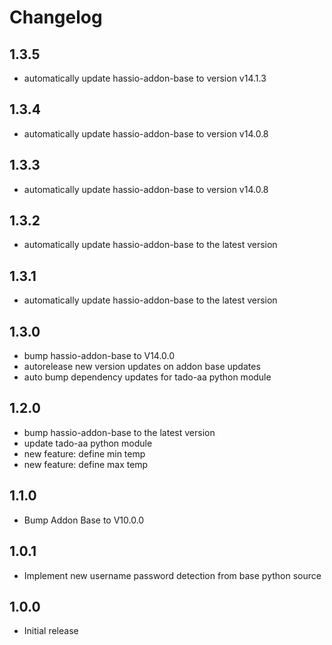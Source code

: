 # Changelog
## 1.3.5
- automatically update hassio-addon-base to version v14.1.3


## 1.3.4
- automatically update hassio-addon-base to version v14.0.8


## 1.3.3
- automatically update hassio-addon-base to version v14.0.8


## 1.3.2
- automatically update hassio-addon-base to the latest version

## 1.3.1
- automatically update hassio-addon-base to the latest version

## 1.3.0
- bump hassio-addon-base to V14.0.0
- autorelease new version updates on addon base updates
- auto bump dependency updates for tado-aa python module

## 1.2.0
- bump hassio-addon-base to the latest version
- update tado-aa python module
- new feature: define min temp
- new feature: define max temp

## 1.1.0
- Bump Addon Base to V10.0.0

## 1.0.1
- Implement new username password detection from base python source

## 1.0.0
- Initial release